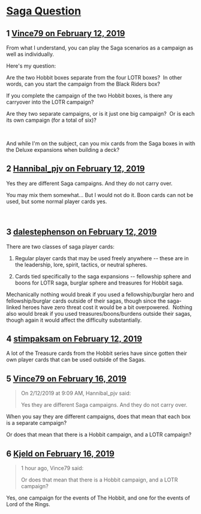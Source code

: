 # [Saga Question](https://community.fantasyflightgames.com/topic/290807-saga-question/)

## 1 [Vince79 on February 12, 2019](https://community.fantasyflightgames.com/topic/290807-saga-question/?do=findComment&comment=3621660)

From what I understand, you can play the Saga scenarios as a campaign as well as individually.

Here's my question:

Are the two Hobbit boxes separate from the four LOTR boxes?  In other words, can you start the campaign from the Black Riders box?

If you complete the campaign of the two Hobbit boxes, is there any carryover into the LOTR campaign?

Are they two separate campaigns, or is it just one big campaign?  Or is each its own campaign (for a total of six)?

 

And while I'm on the subject, can you mix cards from the Saga boxes in with the Deluxe expansions when building a deck?

## 2 [Hannibal_pjv on February 12, 2019](https://community.fantasyflightgames.com/topic/290807-saga-question/?do=findComment&comment=3621776)

Yes they are different Saga campaigns. And they do not carry over.

You may mix them somewhat... But I would not do it. Boon cards can not be used, but some normal player cards yes.

 

## 3 [dalestephenson on February 12, 2019](https://community.fantasyflightgames.com/topic/290807-saga-question/?do=findComment&comment=3621851)

There are two classes of saga player cards:

1) Regular player cards that may be used freely anywhere -- these are in the leadership, lore, spirit, tactics, or neutral spheres.

2) Cards tied specifically to the saga expansions -- fellowship sphere and boons for LOTR saga, burglar sphere and treasures for Hobbit saga.

Mechanically nothing would break if you used a fellowship/burglar hero and fellowship/burglar cards outside of their sagas, though since the saga-linked heroes have zero threat cost it would be a bit overpowered.  Nothing also would break if you used treasures/boons/burdens outside their sagas, though again it would affect the difficulty substantially.

## 4 [stimpaksam on February 12, 2019](https://community.fantasyflightgames.com/topic/290807-saga-question/?do=findComment&comment=3621886)

A lot of the Treasure cards from the Hobbit series have since gotten their own player cards that can be used outside of the Sagas.

## 5 [Vince79 on February 16, 2019](https://community.fantasyflightgames.com/topic/290807-saga-question/?do=findComment&comment=3626100)

> On 2/12/2019 at 9:09 AM, Hannibal_pjv said:
> 
> Yes they are different Saga campaigns. And they do not carry over.

When you say they are different campaigns, does that mean that each box is a separate campaign?

Or does that mean that there is a Hobbit campaign, and a LOTR campaign?

## 6 [Kjeld on February 16, 2019](https://community.fantasyflightgames.com/topic/290807-saga-question/?do=findComment&comment=3626149)

> 1 hour ago, Vince79 said:
> 
> Or does that mean that there is a Hobbit campaign, and a LOTR campaign?

Yes, one campaign for the events of The Hobbit, and one for the events of Lord of the Rings.

